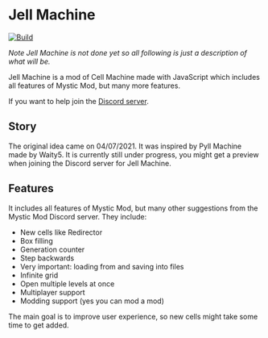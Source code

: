 # Jell Machine
[![Build](https://github.com/jerbear2008/jell-machine/actions/workflows/main.yml/badge.svg?branch=master)](https://github.com/jerbear2008/jell-machine/actions/workflows/main.yml)

*Note Jell Machine is not done yet so all following is just a description of what will be.*

Jell Machine is a mod of Cell Machine made with JavaScript which includes all features of Mystic Mod, but many more features.

If you want to help join the [Discord server](https://discord.gg/4aArDTsPJb).

## Story

The original idea came on 04/07/2021. It was inspired by Pyll Machine made by Waity5. It is currently still under progress, you might get a preview when joining the Discord server for Jell Machine.

## Features

It includes all features of Mystic Mod, but many other suggestions from the Mystic Mod Discord server. They include:

* New cells like Redirector
* Box filling
* Generation counter
* Step backwards
* Very important: loading from and saving into files
* Infinite grid
* Open multiple levels at once
* Multiplayer support
* Modding support (yes you can mod a mod)

The main goal is to improve user experience, so new cells might take some time to get added.
